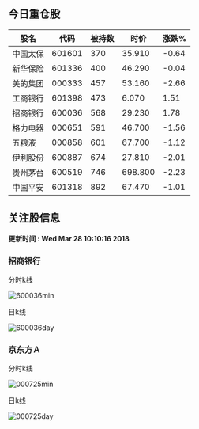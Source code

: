 
## 今日重仓股 

|股名|代码|被持数|时价|涨跌%|
|---|---|---|---|---|
|中国太保|601601|370|35.910|-0.64|
|新华保险|601336|400|46.290|-0.04|
|美的集团|000333|457|53.160|-2.66|
|工商银行|601398|473|6.070|1.51|
|招商银行|600036|568|29.230|1.78|
|格力电器|000651|591|46.700|-1.56|
|五粮液|000858|601|67.700|-1.12|
|伊利股份|600887|674|27.810|-2.01|
|贵州茅台|600519|746|698.800|-2.23|
|中国平安|601318|892|67.470|-1.01|

## 关注股信息
**更新时间 : Wed Mar 28 10:10:16 2018**
### 招商银行 
分时k线

![600036min](http://image.sinajs.cn/newchart/min/n/sh600036.gif)

日k线

![600036day](http://image.sinajs.cn/newchart/daily/n/sh600036.gif)

### 京东方Ａ 
分时k线

![000725min](http://image.sinajs.cn/newchart/min/n/sz000725.gif)

日k线

![000725day](http://image.sinajs.cn/newchart/daily/n/sz000725.gif)
